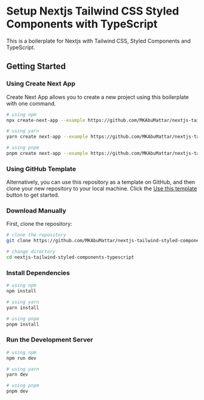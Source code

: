 # Setup Nextjs Tailwind CSS Styled Components with TypeScript

This is a boilerplate for Nextjs with Tailwind CSS, Styled Components and TypeScript.

## Getting Started

### Using Create Next App

Create Next App allows you to create a new project using this boilerplate with one command.

```bash
# using npm
npx create-next-app --example https://github.com/MKAbuMattar/nextjs-tailwind-styled-components-typescript

# using yarn
yarn create next-app --example https://github.com/MKAbuMattar/nextjs-tailwind-styled-components-typescript

# using pnpm
pnpm create next-app --example https://github.com/MKAbuMattar/nextjs-tailwind-styled-components-typescript
```

### Using GitHub Template

Alternatively, you can use this repository as a template on GitHub, and then clone your new repository to your local machine. Click the [Use this template](https://github.com/MKAbuMattar/nextjs-tailwind-styled-components-typescript/generate) button to get started.

### Download Manually

First, clone the repository:

```bash
# clone the repository
git clone https://github.com/MKAbuMattar/nextjs-tailwind-styled-components-typescript.git

# change directory
cd nextjs-tailwind-styled-components-typescript
```

### Install Dependencies

```bash
# using npm
npm install

# using yarn
yarn install

# using pnpm
pnpm install
```

### Run the Development Server

```bash
# using npm
npm run dev

# using yarn
yarn dev

# using pnpm
pnpm dev
```
